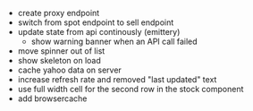 * create proxy endpoint
* switch from spot endpoint to sell endpoint
* update state from api continously (emittery)
  * show warning banner when an API call failed
* move spinner out of list
* show skeleton on load
* cache yahoo data on server
* increase refresh rate and removed "last updated" text
* use full width cell for the second row in the stock component
* add browsercache
